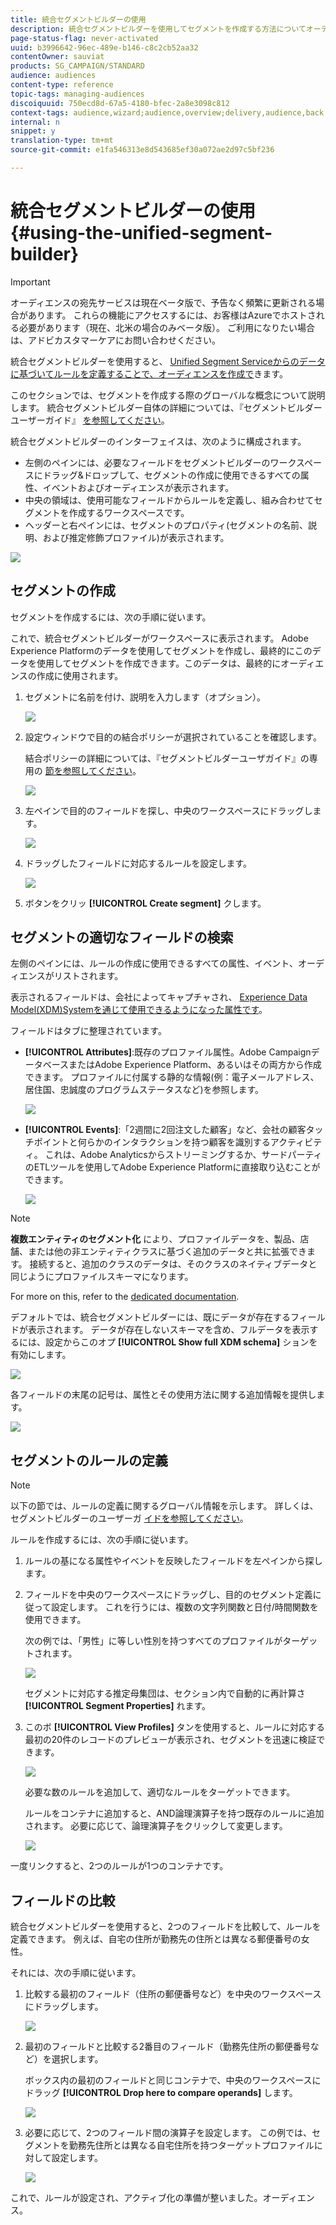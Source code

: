 ```yaml
---
title: 統合セグメントビルダーの使用
description: 統合セグメントビルダーを使用してセグメントを作成する方法についてオーディエンスします。
page-status-flag: never-activated
uuid: b3996642-96ec-489e-b146-c8c2cb52aa32
contentOwner: sauviat
products: SG_CAMPAIGN/STANDARD
audience: audiences
content-type: reference
topic-tags: managing-audiences
discoiquuid: 750ecd8d-67a5-4180-bfec-2a8e3098c812
context-tags: audience,wizard;audience,overview;delivery,audience,back
internal: n
snippet: y
translation-type: tm+mt
source-git-commit: e1fa546313e8d543685ef30a072ae2d97c5bf236

---
```



# 統合セグメントビルダーの使用 {#using-the-unified-segment-builder}

>[!IMPORTANT]
>
>オーディエンスの宛先サービスは現在ベータ版で、予告なく頻繁に更新される場合があります。 これらの機能にアクセスするには、お客様はAzureでホストされる必要があります（現在、北米の場合のみベータ版）。 ご利用になりたい場合は、アドビカスタマーケアにお問い合わせください。

統合セグメントビルダーを使用すると、 [Unified Segment Serviceからのデータに基づいてルールを定義することで、オーディエンスを作成で](https://docs.adobe.com/content/help/en/experience-platform/profile/home.html)きます。

このセクションでは、セグメントを作成する際のグローバルな概念について説明します。 統合セグメントビルダー自体の詳細については、『セグメントビルダーユーザーガイド』 [を参照してください](https://docs.adobe.com/content/help/en/experience-platform/segmentation/ui/overview.html)。

統合セグメントビルダーのインターフェイスは、次のように構成されます。

* 左側のペインには、必要なフィールドをセグメントビルダーのワークスペースにドラッグ&amp;ドロップして、セグメントの作成に使用できるすべての属性、イベントおよびオーディエンスが表示されます。
* 中央の領域は、使用可能なフィールドからルールを定義し、組み合わせてセグメントを作成するワークスペースです。
* ヘッダーと右ペインには、セグメントのプロパティ(セグメントの名前、説明、および推定修飾プロファイル)が表示されます。

![](assets/aep_audiences_interface.png)

## セグメントの作成

セグメントを作成するには、次の手順に従います。

これで、統合セグメントビルダーがワークスペースに表示されます。 Adobe Experience Platformのデータを使用してセグメントを作成し、最終的にこのデータを使用してセグメントを作成できます。このデータは、最終的にオーディエンスの作成に使用されます。

1. セグメントに名前を付け、説明を入力します（オプション）。

   ![](assets/aep_audiences_creation_edit_name.png)

1. 設定ウィンドウで目的の結合ポリシーが選択されていることを確認します。

   結合ポリシーの詳細については、『セグメントビルダーユーザガイド』の専用の [節を参照してください](https://docs.adobe.com/content/help/en/experience-platform/segmentation/ui/overview.html)。

   ![](assets/aep_audiences_mergepolicy.png)

1. 左ペインで目的のフィールドを探し、中央のワークスペースにドラッグします。

   ![](assets/aep_audiences_dragfield.png)

1. ドラッグしたフィールドに対応するルールを設定します。

   ![](assets/aep_audiences_configure_rules.png)

1. ボタンをクリッ **[!UICONTROL Create segment]** クします。

## セグメントの適切なフィールドの検索

左側のペインには、ルールの作成に使用できるすべての属性、イベント、オーディエンスがリストされます。

表示されるフィールドは、会社によってキャプチャされ、 [Experience Data Model(XDM)Systemを通じて使用できるようになった属性です](https://www.adobe.io/apis/experienceplatform/home/xdm.html)。

フィールドはタブに整理されています。

* **[!UICONTROL Attributes]**:既存のプロファイル属性。Adobe CampaignデータベースまたはAdobe Experience Platform、あるいはその両方から作成できます。 プロファイルに付属する静的な情報(例：電子メールアドレス、居住国、忠誠度のプログラムステータスなど)を参照します。

   ![](assets/aep_audiences_attributestab.png)

* **[!UICONTROL Events]**:「2週間に2回注文した顧客」など、会社の顧客タッチポイントと何らかのインタラクションを持つ顧客を識別するアクティビティ。 これは、Adobe Analyticsからストリーミングするか、サードパーティのETLツールを使用してAdobe Experience Platformに直接取り込むことができます。

   ![](assets/aep_audiences_eventstab.png)

>[!NOTE]
>
>**複数エンティティのセグメント化** により、プロファイルデータを、製品、店舗、または他の非エンティティクラスに基づく追加のデータと共に拡張できます。 接続すると、追加のクラスのデータは、そのクラスのネイティブデータと同じようにプロファイルスキーマになります。
>
>For more on this, refer to the [dedicated documentation](https://docs.adobe.com/content/help/en/experience-platform/segmentation/multi-entity-segmentation.html).

デフォルトでは、統合セグメントビルダーには、既にデータが存在するフィールドが表示されます。 データが存在しないスキーマを含め、フルデータを表示するには、設定からこのオプ **[!UICONTROL Show full XDM schema]** ションを有効にします。

![](assets/aep_audiences_populatedfields.png)

各フィールドの末尾の記号は、属性とその使用方法に関する追加情報を提供します。

![](assets/aep_audiences_isymbol.png)

## セグメントのルールの定義

>[!NOTE]
>
>以下の節では、ルールの定義に関するグローバル情報を示します。 詳しくは、セグメントビルダーのユーザーガ [イドを参照してください](https://docs.adobe.com/content/help/en/experience-platform/segmentation/ui/overview.html)。

ルールを作成するには、次の手順に従います。

1. ルールの基になる属性やイベントを反映したフィールドを左ペインから探します。

1. フィールドを中央のワークスペースにドラッグし、目的のセグメント定義に従って設定します。 これを行うには、複数の文字列関数と日付/時間関数を使用できます。

   次の例では、「男性」に等しい性別を持つすべてのプロファイルがターゲットされます。

   ![](assets/aep_audiences_malegender.png)

   セグメントに対応する推定母集団は、セクション内で自動的に再計算さ **[!UICONTROL Segment Properties]** れます。

1. このボ **[!UICONTROL View Profiles]** タンを使用すると、ルールに対応する最初の20件のレコードのプレビューが表示され、セグメントを迅速に検証できます。

   ![](assets/aep_audiences_samplepreview.png)

   必要な数のルールを追加して、適切なルールをターゲットできます。

   ルールをコンテナに追加すると、AND論理演算子を持つ既存のルールに追加されます。 必要に応じて、論理演算子をクリックして変更します。

   ![](assets/aep_audiences_andoperator.png)

一度リンクすると、2つのルールが1つのコンテナです。

## フィールドの比較

統合セグメントビルダーを使用すると、2つのフィールドを比較して、ルールを定義できます。 例えば、自宅の住所が勤務先の住所とは異なる郵便番号の女性。

それには、次の手順に従います。

1. 比較する最初のフィールド（住所の郵便番号など）を中央のワークスペースにドラッグします。

   ![](assets/aep_audiences_comparing_1.png)

1. 最初のフィールドと比較する2番目のフィールド（勤務先住所の郵便番号など）を選択します。

   ボックス内の最初のフィールドと同じコンテナで、中央のワークスペースにドラッグ **[!UICONTROL Drop here to compare operands]** します。

   ![](assets/aep_audiences_comparing_2.png)

1. 必要に応じて、2つのフィールド間の演算子を設定します。 この例では、セグメントを勤務先住所とは異なる自宅住所を持つターゲットプロファイルに対して設定します。

   ![](assets/aep_audiences_comparing_3.png)

これで、ルールが設定され、アクティブ化の準備が整いました。オーディエンス。
